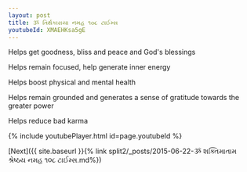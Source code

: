 ```yaml
---
layout: post
title: ૐ તિર્થકારાયા નમહ ૧૦૮ ટાઈમ્સ
youtubeId: XMAEHKsa5gE
---
```

 
 
Helps get goodness, bliss and peace and God's blessings
 
Helps remain focused, help generate inner energy 
 
Helps boost physical and mental health 
 
Helps remain grounded and generates a sense of gratitude towards the greater power 
 
Helps reduce bad karma
 
 
 
 


{% include youtubePlayer.html id=page.youtubeId %}
 
[Next]({{ site.baseurl }}{% link  split2/_posts/2015-06-22-ૐ શક્તિમાતામ શ્રેષ્ઠય નમહ ૧૦૮ ટાઈમ્સ.md%})
 
